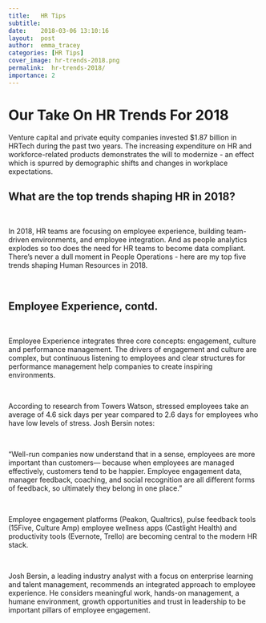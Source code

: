 ```yaml
---
title:   HR Tips
subtitle:
date:    2018-03-06 13:10:16
layout:  post
author:  emma_tracey
categories: [HR Tips]
cover_image: hr-trends-2018.png
permalink:  hr-trends-2018/
importance: 2
---
```


# Our Take On HR Trends For 2018

Venture capital and private equity companies invested $1.87 billion in HRTech  during the past two years. The increasing expenditure on HR and workforce-related products demonstrates the will to modernize - an effect which is spurred by demographic shifts and changes in workplace expectations.

<!--more-->

## What are the top trends shaping HR in 2018?

<br /> 

In 2018, HR teams are focusing on employee experience, building team-driven environments, and employee integration. And as people analytics explodes so too does the need for HR teams to become data compliant. There’s never a dull moment in People Operations - here are my top five trends shaping Human Resources in 2018.

<br /> 

## Employee Experience, contd.  

<br /> 

Employee Experience integrates three core concepts: engagement, culture and performance management. The drivers of engagement and culture are complex, but continuous listening to employees and clear structures for performance management help companies to create inspiring environments.

<br />  

According to research from Towers Watson, stressed employees take an average of 4.6 sick days per year compared to 2.6 days for employees who have low levels of stress. Josh Bersin notes: 

<br /> 

“Well-run companies now understand that in a sense, employees are more important than customers— because when employees are managed effectively, customers tend to be happier. Employee engagement data, manager feedback, coaching, and social recognition are all different forms of feedback, so ultimately they belong in one place.”

<br /> 

Employee engagement platforms (Peakon, Qualtrics), pulse feedback tools (15Five, Culture Amp) employee wellness apps (Castlight Health) and productivity tools (Evernote, Trello)  are becoming central to the modern HR stack. 

<br /> 


Josh Bersin, a leading industry analyst with a focus on enterprise learning and talent management, recommends an integrated approach to employee experience. He considers meaningful work, hands-on management, a humane environment, growth opportunities and trust in leadership to be important pillars of employee engagement. 
